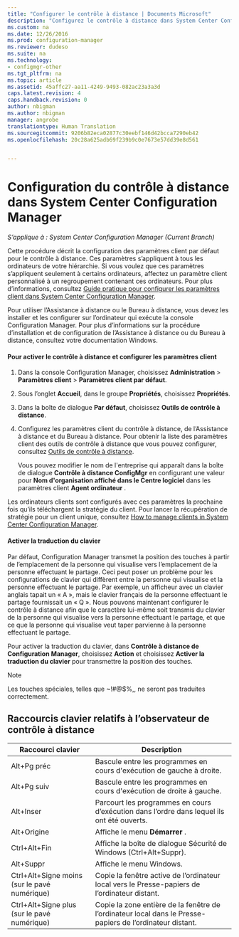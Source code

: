 ```yaml
---
title: "Configurer le contrôle à distance | Documents Microsoft"
description: "Configurez le contrôle à distance dans System Center Configuration Manager."
ms.custom: na
ms.date: 12/26/2016
ms.prod: configuration-manager
ms.reviewer: dudeso
ms.suite: na
ms.technology:
- configmgr-other
ms.tgt_pltfrm: na
ms.topic: article
ms.assetid: 45affc27-aa11-4249-9493-082ac23a3a3d
caps.latest.revision: 4
caps.handback.revision: 0
author: nbigman
ms.author: nbigman
manager: angrobe
translationtype: Human Translation
ms.sourcegitcommit: 9206b82eca02877c30eebf146d42bcca7290eb42
ms.openlocfilehash: 20c28a625adb69f239b9c0e7673e57dd39e8d561


---
```

# <a name="configuring-remote-control-in-system-center-configuration-manager"></a>Configuration du contrôle à distance dans System Center Configuration Manager

*S’applique à : System Center Configuration Manager (Current Branch)*

 Cette procédure décrit la configuration des paramètres client par défaut pour le contrôle à distance. Ces paramètres s’appliquent à tous les ordinateurs de votre hiérarchie. Si vous voulez que ces paramètres s’appliquent seulement à certains ordinateurs, affectez un paramètre client personnalisé à un regroupement contenant ces ordinateurs. Pour plus d’informations, consultez [Guide pratique pour configurer les paramètres client dans System Center Configuration Manager](../../../../core/clients/deploy/configure-client-settings.md). 

Pour utiliser l’Assistance à distance ou le Bureau à distance, vous devez les installer et les configurer sur l’ordinateur qui exécute la console Configuration Manager. Pour plus d’informations sur la procédure d’installation et de configuration de l’Assistance à distance ou du Bureau à distance, consultez votre documentation Windows.  

#### <a name="to-enable-remote-control-and-configure-client-settings"></a>Pour activer le contrôle à distance et configurer les paramètres client  

1.  Dans la console Configuration Manager, choisissez **Administration** > **Paramètres client** > **Paramètres client par défaut**.  

4.  Sous l’onglet **Accueil**, dans le groupe **Propriétés**, choisissez **Propriétés**.  

5.  Dans la boîte de dialogue **Par défaut**, choisissez **Outils de contrôle à distance**.  

6.  Configurez les paramètres client du contrôle à distance, de l’Assistance à distance et du Bureau à distance. Pour obtenir la liste des paramètres client des outils de contrôle à distance que vous pouvez configurer, consultez [Outils de contrôle à distance](../../../../core/clients/deploy/about-client-settings.md#remote-tools).  

    Vous pouvez modifier le nom de l'entreprise qui apparaît dans la boîte de dialogue **Contrôle à distance ConfigMgr** en configurant une valeur pour **Nom d'organisation affiché dans le Centre logiciel** dans les paramètres client **Agent ordinateur** .  

 Les ordinateurs clients sont configurés avec ces paramètres la prochaine fois qu’ils téléchargent la stratégie du client. Pour lancer la récupération de stratégie pour un client unique, consultez [How to manage clients in System Center Configuration Manager](../../../../core/clients/manage/manage-clients.md).  

#### <a name="enable-keyboard-translation"></a>Activer la traduction du clavier

Par défaut, Configuration Manager transmet la position des touches à partir de l’emplacement de la personne qui visualise vers l’emplacement de la personne effectuant le partage. Ceci peut poser un problème pour les configurations de clavier qui diffèrent entre la personne qui visualise et la personne effectuant le partage. Par exemple, un afficheur avec un clavier anglais tapait un « A », mais le clavier français de la personne effectuant le partage fournissait un « Q ». Nous pouvons maintenant configurer le contrôle à distance afin que le caractère lui-même soit transmis du clavier de la personne qui visualise vers la personne effectuant le partage, et que ce que la personne qui visualise veut taper parvienne à la personne effectuant le partage.

Pour activer la traduction du clavier, dans **Contrôle à distance de Configuration Manager**, choisissez **Action** et choisissez **Activer la traduction du clavier** pour transmettre la position des touches.

> [!NOTE]
>
> Les touches spéciales, telles que ~!#@$%,, ne seront pas traduites correctement.


## <a name="keyboard-shortcuts-for-the-remote-control-viewer"></a>Raccourcis clavier relatifs à l’observateur de contrôle à distance

|Raccourci clavier|Description|  
|-----------------------|-----------------|  
|Alt+Pg préc|Bascule entre les programmes en cours d'exécution de gauche à droite.|  
|Alt+Pg suiv|Bascule entre les programmes en cours d'exécution de droite à gauche.|  
|Alt+Inser|Parcourt les programmes en cours d’exécution dans l’ordre dans lequel ils ont été ouverts.|  
|Alt+Origine|Affiche le menu **Démarrer** .|  
|Ctrl+Alt+Fin|Affiche la boîte de dialogue Sécurité de Windows (Ctrl+Alt+Suppr).|  
|Alt+Suppr|Affiche le menu Windows.|  
|Ctrl+Alt+Signe moins (sur le pavé numérique)|Copie la fenêtre active de l’ordinateur local vers le Presse-papiers de l’ordinateur distant.|  
|Ctrl+Alt+Signe plus (sur le pavé numérique)|Copie la zone entière de la fenêtre de l’ordinateur local dans le Presse-papiers de l’ordinateur distant.|  



<!--HONumber=Dec16_HO5-->


